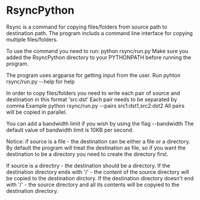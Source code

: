 # RsyncPython

Rsync is a command for copying files/folders from source path to destination path.
The program includs a command line interface for copying multiple files/folders.

To use the command you need to run: python rsync/run.py 
Make sure you added the RsyncPython directory to your PYTHONPATH before running the program.

The program uses argparse for getting input from the user.
Run pyhton rsync/run.py --help for help

In order to copy files/folders you need to write each pair of source and destination in this format 'src:dst'
Each pair needs to be separated by comma
Example python rsync/run.py --pairs src1:dst1,src2:dst2
All pairs will be copied in parallel.

You can add a bandwidth limit if you wish by using the flag --bandwidth
The default value of bandwidth limit is 10KB per second.

Notice:
if source is a file - the destination can be either a file or a directory. 
By default the program will treat the destination as file, so if you want the destination to be a directory you need to create the directory first.

If source is a directiry - the destination should be a directory.
If the destination directory ends with '/' - the content of the source directory will be copied to the destination dirctory.
If the destination directory doesn't end with '/' - the source directory and all its contents will be copyied to the destination directory.  
